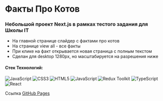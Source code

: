 
# Факты Про Котов
### Небольшой проект Next.js в рамках тестого задания для Школы IT
- На главной странице слайдер с фактами про котов
- На странице view all - все факты
- При клике на факт открывается новая страница с полным текстом
- Сделан для desktop 1280px, но масштабируется на разрешения ниже

#### Стек Технологий:

![JavaScript](https://img.shields.io/badge/javascript-%23323330.svg?style=for-the-badge&logo=javascript&logoColor=%23F7DF1E)
![CSS3](https://img.shields.io/badge/css3-%231572B6.svg?style=for-the-badge&logo=css3&logoColor=white) 
![HTML5](https://img.shields.io/badge/html5-%23E34F26.svg?style=for-the-badge&logo=html5&logoColor=white)
![JavaScript](https://img.shields.io/badge/next.js-000000?style=for-the-badge&logo=nextdotjs&logoColor=white)
![Redux Toolkit](https://img.shields.io/badge/redux_toolkit-764ABC?style=for-the-badge&logo=redux&logoColor=white)
![TypeScript](https://img.shields.io/badge/typescript%20-%23007ACC.svg?&style=for-the-badge&logo=typescript&logoColor=white")
![React](https://img.shields.io/badge/react-%2320232a.svg?style=for-the-badge&logo=react&logoColor=%2361DAFB)


Ссылка [GitHub Pages](https://dvdovina.github.io/cards-nextjs-proj/)